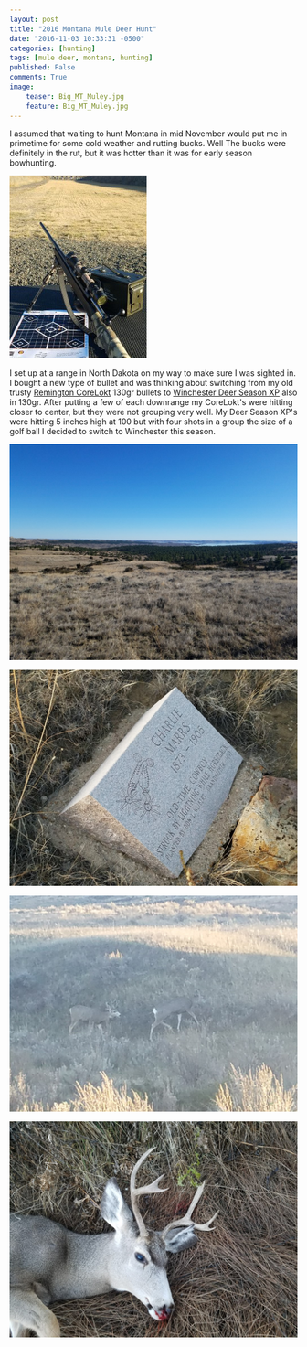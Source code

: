 ```yaml
---
layout: post
title: "2016 Montana Mule Deer Hunt"
date: "2016-11-03 10:33:31 -0500"
categories: [hunting]
tags: [mule deer, montana, hunting]
published: False
comments: True
image:
    teaser: Big_MT_Muley.jpg
    feature: Big_MT_Muley.jpg
---
```


I assumed that waiting to hunt Montana in mid November would put me in primetime for some cold weather and rutting bucks. Well The bucks were definitely in the rut, but it was hotter than it was for early season bowhunting.

<img class="image-right" src="/images/2016_target_range.jpg" />

I set up at a range in North Dakota on my way to make sure I was sighted in. I bought a new type of bullet and was thinking about switching from my old trusty <a target="_blank" href="https://www.remington.com/ammunition/centerfire-rifle/core-lokt">Remington CoreLokt</a> 130gr bullets to <a target="_blank" href="http://www.winchester.com/Products/rifle-ammunition/Performance/Deer-Season-XP/Pages/default.aspx">Winchester Deer Season XP</a> also in 130gr. After putting a few of each downrange my CoreLokt's were hitting closer to center, but they were not grouping very well. My Deer Season XP's were hitting 5 inches high at 100 but with four shots in a group the size of a golf ball I decided to switch to Winchester this season.



![The Breaks](/images/2016_The_Breaks.jpg)

![Old-Time Cowboy Gravestone](/images/2016_Old-Time-Cowboy.jpg)

![Forkhorn in the Rut](/images/2016_Forkhorn_in_Rut.jpg)

![My 2016 Montana Mule Deer](/images/2016_MT_Mule_Deer.jpg)

